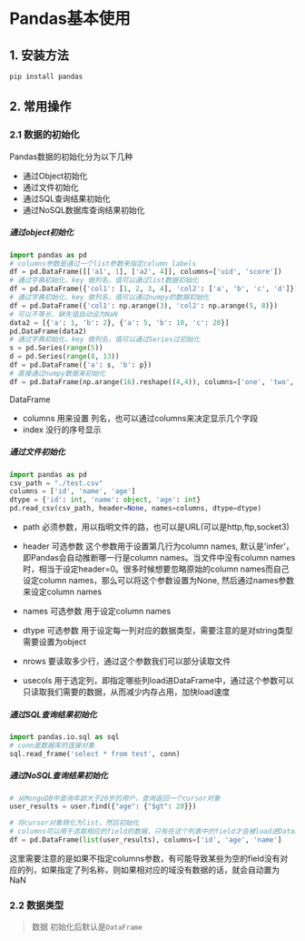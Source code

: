 # Pandas基本使用

## 1. 安装方法

`pip install pandas`

## 2. 常用操作

### 2.1 数据的初始化

Pandas数据的初始化分为以下几种

- 通过Object初始化
- 通过文件初始化
- 通过SQL查询结果初始化
- 通过NoSQL数据库查询结果初始化

##### 通过object初始化

```python
import pandas as pd
# columns参数是通过一个list参数来指定column labels
df = pd.DataFrame([['a1', 1], ['a2', 4]], columns=['uid', 'score'])
# 通过字典初始化，key 做列名，值可以通过list数据初始化
df = pd.DataFrame({'col1': [1, 2, 3, 4], 'col2': ['a', 'b', 'c', 'd']})
# 通过字典初始化，key 做列名，值可以通过numpy的数据初始化
df = pd.DataFrame({'col1': np.arange(3), 'col2': np.arange(5, 8)})
# 可以不等长，缺失值自动设为NaN
data2 = [{'a': 1, 'b': 2}, {'a': 5, 'b': 10, 'c': 20}]
pd.DataFrame(data2)
# 通过字典初始化，key 做列名，值可以通过Series过初始化
s = pd.Series(range(5))
d = pd.Series(range(8, 13))
df = pd.DataFrame({'a': s, 'b': p})
# 直接通过numpy数据来初始化
df = pd.DataFrame(np.arange(16).reshape((4,4)), columns=['one', 'two', 'three','four'], index=['a', 'b', 'c','d'])
```

DataFrame 

- columns 用来设置 列名，也可以通过columns来决定显示几个字段
- index 没行的序号显示 

##### 通过文件初始化

```python
import pandas as pd
csv_path = "./test.csv"
columns = ['id', 'name', 'age']
dtype = {'id': int, 'name': object, 'age': int}
pd.read_csv(csv_path, header=None, names=columns, dtype=dtype)
```

- path  必须参数，用以指明文件的路，也可以是URL(可以是http,ftp,socket3)

- header 可选参数 这个参数用于设置第几行为column names, 默认是'infer'，即Pandas会自动推断哪一行是column names。当文件中没有column names时，相当于设定header=0。很多时候想要忽略原始的column names而自己设定column names，那么可以将这个参数设置为None, 然后通过names参数来设定column names
- names 可选参数 用于设定column names
- dtype 可选参数 用于设定每一列对应的数据类型，需要注意的是对string类型需要设置为object
- nrows 要读取多少行，通过这个参数我们可以部分读取文件
- usecols 用于选定列，即指定哪些列load进DataFrame中，通过这个参数可以只读取我们需要的数据，从而减少内存占用，加快load速度

##### 通过SQL查询结果初始化

```python
import pandas.io.sql as sql
# conn是数据库的连接对象
sql.read_frame('select * from test', conn)

```

##### 通过NoSQL查询结果初始化

```python
# 从MongoDB中查询年龄大于20岁的用户，查询返回一个cursor对象
user_results = user.find({"age": {"$gt": 20}})

# 将cursor对象转化为list，然后初始化
# columns可以用于选取相应的field的数据，只有在这个列表中的field才会被load进DataFrame对象当中，如果没有对应的数据，会被填入NaN
df = pd.DataFrame(list(user_results), columns=['id', 'age', 'name']
```

这里需要注意的是如果不指定columns参数，有可能导致某些为空的field没有对应的列，如果指定了列名称，则如果相对应的域没有数据的话，就会自动置为NaN

### 2.2 数据类型

> 数据 初始化后默认是`DataFrame`

